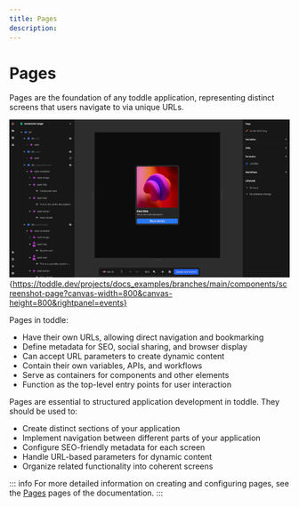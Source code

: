 ```yaml
---
title: Pages
description:
---
```


# Pages
Pages are the foundation of any toddle application, representing distinct screens that users navigate to via unique URLs.

![Page|16/9](page.webp){https://toddle.dev/projects/docs_examples/branches/main/components/screenshot-page?canvas-width=800&canvas-height=800&rightpanel=events}

Pages in toddle:
- Have their own URLs, allowing direct navigation and bookmarking
- Define metadata for SEO, social sharing, and browser display
- Can accept URL parameters to create dynamic content
- Contain their own variables, APIs, and workflows
- Serve as containers for components and other elements
- Function as the top-level entry points for user interaction

Pages are essential to structured application development in toddle. They should be used to:
- Create distinct sections of your application
- Implement navigation between different parts of your application
- Configure SEO-friendly metadata for each screen
- Handle URL-based parameters for dynamic content
- Organize related functionality into coherent screens

::: info
For more detailed information on creating and configuring pages, see the [Pages](/pages/overview) pages of the documentation.
:::
